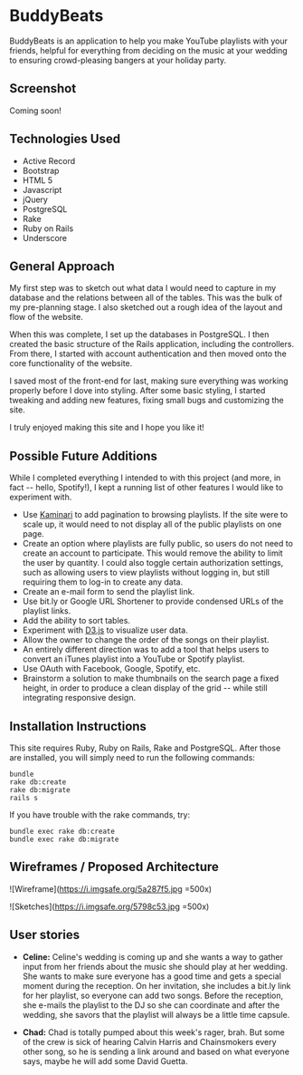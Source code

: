 # BuddyBeats

BuddyBeats is an application to help you make YouTube playlists with your friends, helpful for everything from deciding on the music at your wedding to ensuring crowd-pleasing bangers at your holiday party.

## Screenshot

Coming soon!

## Technologies Used
 * Active Record
 * Bootstrap
 * HTML 5
 * Javascript
 * jQuery
 * PostgreSQL
 * Rake
 * Ruby on Rails
 * Underscore

## General Approach

My first step was to sketch out what data I would need to capture in my database and the relations between all of the tables. This was the bulk of my pre-planning stage. I also sketched out a rough idea of the layout and flow of the website.

When this was complete, I set up the databases in PostgreSQL. I then created the basic structure of the Rails application, including the controllers. From there, I started with account authentication and then moved onto the core functionality of the website.

I saved most of the front-end for last, making sure everything was working properly before I dove into styling. After some basic styling, I started tweaking and adding new features, fixing small bugs and customizing the site.

I truly enjoyed making this site and I hope you like it!

## Possible Future Additions

While I completed everything I intended to with this project (and more, in fact -- hello, Spotify!), I kept a running list of other features I would like to experiment with.

 * Use [Kaminari](https://github.com/amatsuda/kaminari) to add pagination to browsing playlists. If the site were to scale up, it would need to not display all of the public playlists on one page.
 * Create an option where playlists are fully public, so users do not need to create an account to participate. This would remove the ability to limit the user by quantity. I could also toggle certain authorization settings, such as allowing users to view playlists without logging in, but still requiring them to log-in to create any data.
 * Create an e-mail form to send the playlist link.
 * Use bit.ly or Google URL Shortener to provide condensed URLs of the playlist links.
 * Add the ability to sort tables.
 * Experiment with [D3.js](http://d3js.org/) to visualize user data.
 * Allow the owner to change the order of the songs on their playlist.
 * An entirely different direction was to add a tool that helps users to convert an iTunes playlist into a YouTube or Spotify playlist.
 * Use OAuth with Facebook, Google, Spotify, etc.
 * Brainstorm a solution to make thumbnails on the search page a fixed height, in order to produce a clean display of the grid -- while still integrating responsive design.

## Installation Instructions

This site requires Ruby, Ruby on Rails, Rake and PostgreSQL. After those are installed, you will simply need to run the following commands:

```
bundle
rake db:create
rake db:migrate
rails s
```

If you have trouble with the rake commands, try:

```
bundle exec rake db:create
bundle exec rake db:migrate
```

## Wireframes / Proposed Architecture

 ![Wireframe](https://i.imgsafe.org/5a287f5.jpg =500x)

 ![Sketches](https://i.imgsafe.org/5798c53.jpg =500x)

## User stories
  * **Celine:** Celine's wedding is coming up and she wants a way to gather input from her friends about the music she should play at her wedding. She wants to make sure everyone has a good time and gets a special moment during the reception. On her invitation, she includes a bit.ly link for her playlist, so everyone can add two songs. Before the reception, she e-mails the playlist to the DJ so she can coordinate and after the wedding, she savors that the playlist will always be a little time capsule.

  * **Chad:** Chad is totally pumped about this week's rager, brah. But some of the crew is sick of hearing Calvin Harris and Chainsmokers every other song, so he is sending a link around and based on what everyone says, maybe he will add some David Guetta.
